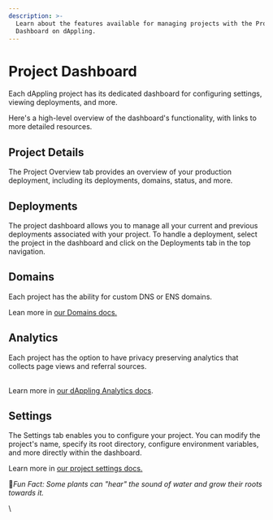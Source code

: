 ```yaml
---
description: >-
  Learn about the features available for managing projects with the Project
  Dashboard on dAppling.
---
```


# Project Dashboard

Each dAppling project has its dedicated dashboard for configuring settings, viewing deployments, and more.

Here's a high-level overview of the dashboard's functionality, with links to more detailed resources.

## Project Details

The Project Overview tab provides an overview of your production deployment, including its deployments, domains, status, and more.

## Deployments

The project dashboard allows you to manage all your current and previous deployments associated with your project. To handle a deployment, select the project in the dashboard and click on the Deployments tab in the top navigation.

## Domains

Each project has the ability for custom DNS or ENS domains.&#x20;

Lean more in [our Domains docs.](../domains.md)

## Analytics

Each project has the option to have privacy preserving analytics that collects page views and referral sources.&#x20;

\
Learn more in [our dAppling Analytics docs](../legacy-docs/getting-started/site-analytics.md).

## Settings

The Settings tab enables you to configure your project. You can modify the project's name, specify its root directory, configure environment variables, and more directly within the dashboard.

Learn more in [our project settings docs.](../legacy-docs/getting-started/configure-project-settings.md)



:cactus:_Fun Fact: Some plants can "hear" the sound of water and grow their roots towards it._

\
